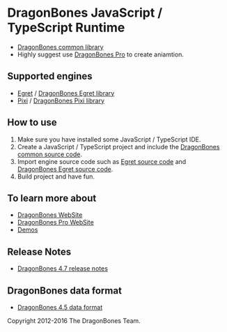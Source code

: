 # DragonBones JavaScript / TypeScript Runtime
* [DragonBones common library](./DragonBones/)
* Highly suggest use [DragonBones Pro](http://dragonbones.github.io/) to create aniamtion.

## Supported engines
* [Egret](http://www.egret.com/) / [DragonBones Egret library](./Egret/)
* [Pixi](http://www.pixijs.com/) / [DragonBones Pixi library](./Pixi/)

## How to use
1. Make sure you have installed some JavaScript / TypeScript IDE.
2. Create a JavaScript / TypeScript project and include the [DragonBones common source code](./DragonBones/src/).
3. Import engine source code such as [Egret source code](https://github.com/egret-labs/egret-core/) and [DragonBones Egret source code](./Egret/src).
4. Build project and have fun.

## To learn more about
* [DragonBones WebSite](http://dragonbones.github.io/)
* [DragonBones Pro WebSite](http://www.egret.com/products/dragonbones.html)
* [Demos](http://dragonbones.github.io/demo.html)

## Release Notes
* [DragonBones 4.7 release notes](https://github.com/DragonBones/DragonBonesJS/blob/master/docs/DragonBones_4.7_release_notes_zh.md)

## DragonBones data format
* [DragonBones 4.5 data format](https://github.com/DragonBones/DragonBonesJS/blob/master/docs/DragonBones_4.5_data_format_zh.md)

Copyright 2012-2016 The DragonBones Team.